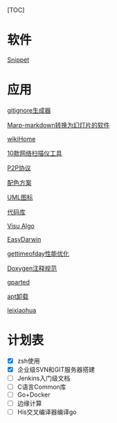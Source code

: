 [TOC]

# 软件

[Snippet](https://electronjs.org/apps/snippetstore)

# 应用

[gitignore生成器](https://gitignore.io/)

[Marp-markdown转换为幻灯片的软件](https://github.com/yhatt/marp/releases)

[wikiHome](https://zh.wikihow.com/%E9%A6%96%E9%A1%B5)

[10款网络扫描仪工具](https://www.tuicool.com/articles/aiMzI3v)

[P2P协议](https://blog.csdn.net/echoaiya/article/details/45887843)

[配色方案](http://www.ruanyifeng.com/blog/2019/03/coloring-scheme.html)

[UML图标](https://www.w3cschool.cn/uml_tutorial/uml_tutorial-19ew28y7.html)

[代码库](https://www.ctolib.com/)

[Visu Algo](https://visualgo.net/zh)

[EasyDarwin](http://www.easydarwin.org/)

[gettimeofday性能优化](http://www.easydarwin.org/article/EasyDarwin/91.html)

[Doxygen注释规范](https://blog.csdn.net/qq_25779555/article/details/77737391)

[gparted](https://blog.csdn.net/code_segment/article/details/79237500)

[apt卸载](https://www.cnblogs.com/marklove/p/8685959.html)

[leixiaohua](https://leixiaohua1020.iteye.com/category/321088)


# 计划表

- [x] zsh使用
- [x] 企业级SVN和GIT服务器搭建
- [ ] Jenkins入门级文档
- [ ] C语言Common库
- [ ] Go+Docker
- [ ] 边缘计算
- [ ] His交叉编译器编译go